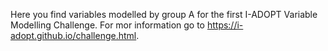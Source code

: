Here you find variables modelled by group A for the first I-ADOPT Variable Modelling Challenge. For mor information go to https://i-adopt.github.io/challenge.html.
